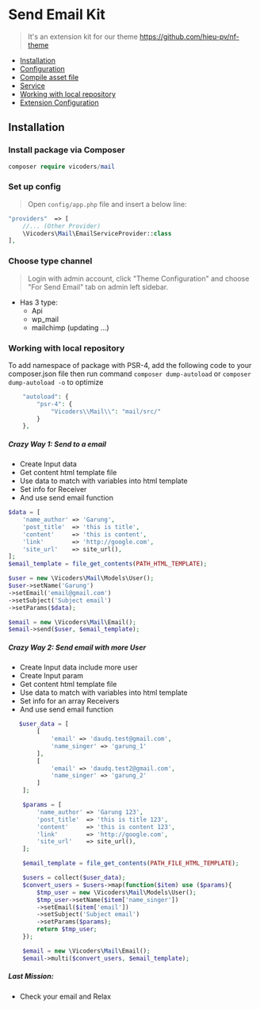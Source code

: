# Send Email Kit
 > It's an extension kit for our theme https://github.com/hieu-pv/nf-theme 
 
- [Installation](#installation)
- [Configuration](#configuration)
- [Compile asset file](#compiler)
- [Service](#service)
- [Working with local repository](#local-reposoitory)
- [Extension Configuration](#extension-configuration)

 
<a name="installation"></a>
## Installation

### Install package via Composer

```php
composer require vicoders/mail
```

### Set up config
> Open `config/app.php` file and insert a below line: 

```php
"providers"  => [
    //... (Other Provider)
    \Vicoders\Mail\EmailServiceProvider::class
],
``` 

<a name="local-reposoitory"></a>
### Choose type channel
> Login with admin account, click "Theme Configuration" and choose "For Send Email" tab on admin left sidebar.

- Has 3 type:
  + Api
  + wp_mail
  + mailchimp (updating ...)

### Working with local repository
To add namespace of package with PSR-4, add the following code to your composer.json file then run command `composer dump-autoload` or `composer dump-autoload -o` to optimize

```php
    "autoload": {
        "psr-4": {
            "Vicoders\\Mail\\": "mail/src/"
        }
    },
```

##### Crazy Way 1: Send to a email
<ul>
    <li>Create Input data</li>
    <li>Get content html template file</li>
    <li>Use data to match with variables into html template </li>
    <li>Set info for Receiver</li>
    <li>And use send email function</li>
</ul>

```php
$data = [
    'name_author' => 'Garung',
    'post_title'  => 'this is title',
    'content'     => 'this is content',
    'link'        => 'http://google.com',
    'site_url'    => site_url(),
];
$email_template = file_get_contents(PATH_HTML_TEMPLATE);

$user = new \Vicoders\Mail\Models\User();
$user->setName('Garung')
->setEmail('email@gmail.com')
->setSubject('Subject email')
->setParams($data);

$email = new \Vicoders\Mail\Email();
$email->send($user, $email_template);
```

<a name="configuration"></a>
##### Crazy Way 2: Send email with more User
> 

<ul>
    <li>Create Input data include more user</li>
    <li>Create Input param</li>
    <li>Get content html template file</li>
    <li>Use data to match with variables into html template </li>
    <li>Set info for an array Receivers</li>
    <li>And use send email function</li>
</ul>

```php
   $user_data = [
	    [
	        'email' => 'daudq.test@gmail.com',
	        'name_singer' => 'garung_1'
	    ],
	    [
	        'email' => 'daudq.test2@gmail.com',
	        'name_singer' => 'garung_2'
	    ]
	];

	$params = [
	    'name_author' => 'Garung 123',
	    'post_title'  => 'this is title 123',
	    'content'     => 'this is content 123',
	    'link'        => 'http://google.com',
	    'site_url'    => site_url(),
	];

	$email_template = file_get_contents(PATH_FILE_HTML_TEMPLATE);

	$users = collect($user_data);
	$convert_users = $users->map(function($item) use ($params){
	    $tmp_user = new \Vicoders\Mail\Models\User();
	    $tmp_user->setName($item['name_singer'])
	    ->setEmail($item['email'])
	    ->setSubject('Subject email')
	    ->setParams($params);
	    return $tmp_user;
	});

	$email = new \Vicoders\Mail\Email();
	$email->multi($convert_users, $email_template);
```

##### Last Mission: 
- Check your email and Relax

